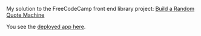 My solution to the FreeCodeCamp front end library project: [Build a Random Quote Machine](https://learn.freecodecamp.org/front-end-libraries/front-end-libraries-projects/build-a-random-quote-machine)

You see the [deployed app here](https://blogscot.github.io/random-quote-machine/).
